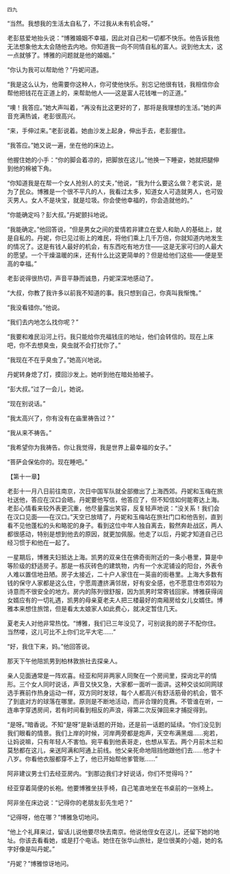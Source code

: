     四九 

   “当然。我想我的生活太自私了，不过我从未有机会呀。”

   老彭慈爱地抬头说：“博雅婚姻不幸福，因此对自己和一切都不快乐。他告诉我他无法想象他太太会随他去内地。你知道我一向不同情自私的富人。说到他太太，这一点就够了。博雅的问题就是他的婚姻。”

   “你认为我可以帮助他？”丹妮问道。

   “我是这么认为，他需要你这种人，你可使他快乐。别忘记他很有钱，我相信你会帮他把钱花在正道上的，来帮助他人——这是富人花钱唯一的正道。”

   “噢！我答应。”她大声叫着，“再没有比这更好的了，那将是我理想的生活。”她的声音充满热诚，老彭很高兴。

   “来，手伸过来。”老彭说着。她由沙发上起身，伸出手去，老彭握住。

   “我答应。”她又说一遍，坐在他的床边上。

   他握住她的小手：“你的脚会着凉的，把脚放在这儿。”他换一下睡姿，她就把腿伸到他的棉被下角。

   “你知道我是在帮一个女人抢别人的丈夫，”他说，“我为什么要这么做？老实说，是为了民众。博雅是一个很不平凡的人，我看过太多，知道女人可造就男人，也可毁灭男人。女人不是块宝，就是垃圾。你会使他幸福的，你会造就他的。”

   “你能确定吗？彭大叔。”丹妮颤抖地说。

   “我能确定。”他回答说，“但是男女之间的爱情若非建立在爱人和助人的基础上，就是自私的。丹妮，你已见过街上的难民，将他们乘上几千万倍，你就知道内地发生的情况了。这是有钱人最好的机会，有东西吃有地方住——这是无家可归的人最大的愿望。一个干燥温暖的床，还有什么比这更简单的？但是给他们这些——便是至高的幸福。”

   老彭说得很热切，声音平静而诚恳，丹妮深深地感动了。

   “大叔，你教了我许多以前我不知道的事。我只想到自己，你真叫我惭愧。”

   “我没看错你。”他说。

   “我们去内地怎么找你呢？”

   “我要和难民沿河上行。我只能给你充福钱庄的地址，他们会转信的。现在上床吧，你不去想臭虫，臭虫就不会打扰你了。”

   “我现在不在乎臭虫了。”她高兴地说。

   丹妮转身熄了灯，摸回沙发上。她听到他在暗处拍被子。

   “彭大叔。”过了一会儿，她说。

   “现在别说话。”

   “我太高兴了，你有没有在庙里祷告过？”

   “我从来不祷告。”

   “我希望你为我祷告。你让我觉得，我是世界上最幸福的女子。”

   “菩萨会保佑你的。现在睡吧。”

   【第十一章】

   老彭十一月八日前往南京，次日中国军队就全部撤出了上海西郊。丹妮和玉梅在旅社送他，答应在汉口会晤。丹妮要他写信，他答应了，但不知信如何能寄达上海。老彭心情看来较外表更沉重，他尽量露出笑容，反复轻声地说：“没关系！我们会在汉口见面——在汉口。”天空已放晴了，丹妮和玉梅站在旅社门口和他告别，直到看不见他蓬松的头和略驼的身子。看到这位中年人独自离去，毅然奔赴战区，两人都很感动，特别是想到他去的原因，就更加佩服。他走了以后，丹妮才知道自己已经习惯于和他在一起了。

   一星期后，博雅夫妇抵达上海。凯男的双亲住在佛奇街附近的一条小巷里，算是中等阶级的舒适房子。那是一栋灰砖色的建筑物，内有一个水泥铺设的阳台，外表令人难以置信地丑陋。房子太接近，二十户人家住在一英亩的街巷里。上海大多数有钱的保守人家都是这么住，宁愿周遭挤满邻居，好有安全感，也不愿意住市郊较为诗意而不很安全的地方。房内的陈列很舒服，因为凯男时常寄钱回家。博雅获得阔女婿应有的一切礼遇，凯男的母亲夏老夫人把三楼最好的南厢房给女儿女婿住。博雅本来想住旅馆，但是看太太娘家人如此费心，就决定暂住几天。

   夏老夫人对他非常热忱。“博雅，我们已三年没见了，可别说我的房子不配你住。当然喽，这儿可比不上你们北平大宅……”

   “好，我住下来，妈。”他回答说。

   那天下午他陪凯男到柏林敦旅社去探亲人。

   亲人见面通常是一阵欢喜。经亚和阿非两家人同聚在一个房间里，探询北平的情形。三个女人同时说话，声音又快又急，大家都一面听一面讲。这种交谈如同网球选手赛前作热身运动一样，双方同时发球，每个人都高兴有舒活筋骨的机会，管不了到底对方的球落在哪里。原则是不断地活动，而非合理的竞赛。不管谁在听，一连串字穿透房间，若有时间看到相反的声浪，得第二次反弹回来才捕捉得到。

   “是呀。”暗香说。不知“是呀”是新话题的开始，还是前一话题的延续。“你们没见到我们眼看的情景。我们上岸的时候，河岸两旁都是炮声，天空布满黑烟……宛若，让妈说嘛，只有年轻人不害怕。宛平看到他表哥走，也想从军去。两个月前木兰和莫愁都在这儿，亲送阿满和阿通上前线。他父亲死命地阻挡他跟他们去……他才十八岁。你看他衣服都穿不上了，他已开始帮他爹管账……”

   阿非建议男士们去经亚房内。“到那边我们才好说话，你们不觉得吗？”

   经亚穿着简便的长袍。他要博雅坐扶手椅，自己笔直地坐在书桌前的一张椅上。

   阿非坐在床边说：“记得你的老朋友彭先生吧？”

   “记得呀，他在哪？”博雅急切地问。

   “他上个礼拜来过，留话儿说他要尽快去南京。他说他侄女在这儿，还留下她的地址。你该去看看她，或是打个电话。她住在张华山旅社，是位很美的小姐，她的名字好像是叫丹妮。”

   “丹妮？”博雅惊讶地问。

